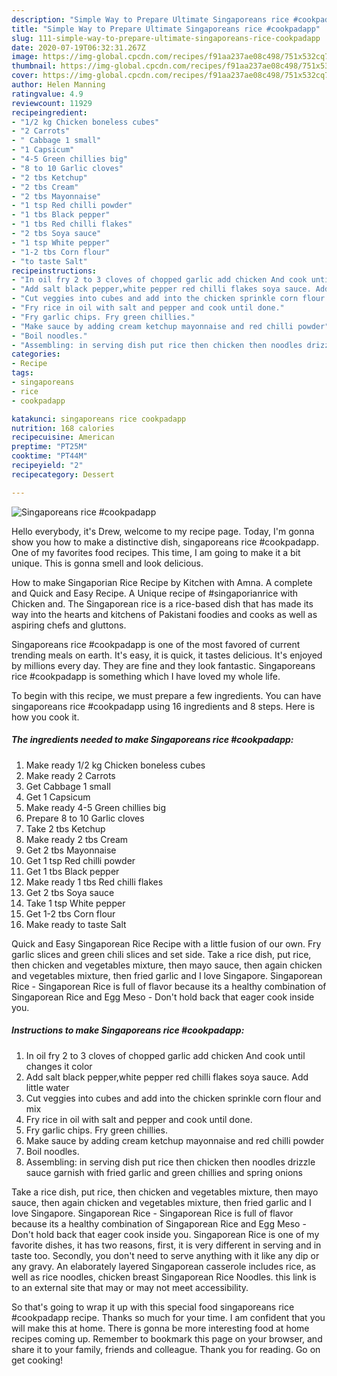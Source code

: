 ```yaml
---
description: "Simple Way to Prepare Ultimate Singaporeans rice #cookpadapp"
title: "Simple Way to Prepare Ultimate Singaporeans rice #cookpadapp"
slug: 111-simple-way-to-prepare-ultimate-singaporeans-rice-cookpadapp
date: 2020-07-19T06:32:31.267Z
image: https://img-global.cpcdn.com/recipes/f91aa237ae08c498/751x532cq70/singaporeans-rice-cookpadapp-recipe-main-photo.jpg
thumbnail: https://img-global.cpcdn.com/recipes/f91aa237ae08c498/751x532cq70/singaporeans-rice-cookpadapp-recipe-main-photo.jpg
cover: https://img-global.cpcdn.com/recipes/f91aa237ae08c498/751x532cq70/singaporeans-rice-cookpadapp-recipe-main-photo.jpg
author: Helen Manning
ratingvalue: 4.9
reviewcount: 11929
recipeingredient:
- "1/2 kg Chicken boneless cubes"
- "2 Carrots"
- " Cabbage 1 small"
- "1 Capsicum"
- "4-5 Green chillies big"
- "8 to 10 Garlic cloves"
- "2 tbs Ketchup"
- "2 tbs Cream"
- "2 tbs Mayonnaise"
- "1 tsp Red chilli powder"
- "1 tbs Black pepper"
- "1 tbs Red chilli flakes"
- "2 tbs Soya sauce"
- "1 tsp White pepper"
- "1-2 tbs Corn flour"
- "to taste Salt"
recipeinstructions:
- "In oil fry 2 to 3 cloves of chopped garlic add chicken And cook until changes it color"
- "Add salt black pepper,white pepper red chilli flakes soya sauce. Add little water"
- "Cut veggies into cubes and add into the chicken sprinkle corn flour and mix"
- "Fry rice in oil with salt and pepper and cook until done."
- "Fry garlic chips. Fry green chillies."
- "Make sauce by adding cream ketchup mayonnaise and red chilli powder"
- "Boil noodles."
- "Assembling: in serving dish put rice then chicken then noodles drizzle sauce garnish with fried garlic and green chillies and spring onions"
categories:
- Recipe
tags:
- singaporeans
- rice
- cookpadapp

katakunci: singaporeans rice cookpadapp 
nutrition: 168 calories
recipecuisine: American
preptime: "PT25M"
cooktime: "PT44M"
recipeyield: "2"
recipecategory: Dessert

---
```



![Singaporeans rice #cookpadapp](https://img-global.cpcdn.com/recipes/f91aa237ae08c498/751x532cq70/singaporeans-rice-cookpadapp-recipe-main-photo.jpg)

Hello everybody, it's Drew, welcome to my recipe page. Today, I'm gonna show you how to make a distinctive dish, singaporeans rice #cookpadapp. One of my favorites food recipes. This time, I am going to make it a bit unique. This is gonna smell and look delicious.

How to make Singaporian Rice Recipe by Kitchen with Amna. A complete and Quick and Easy Recipe. A Unique recipe of #singaporianrice with Chicken and. The Singaporean rice is a rice-based dish that has made its way into the hearts and kitchens of Pakistani foodies and cooks as well as aspiring chefs and gluttons.

Singaporeans rice #cookpadapp is one of the most favored of current trending meals on earth. It's easy, it is quick, it tastes delicious. It's enjoyed by millions every day. They are fine and they look fantastic. Singaporeans rice #cookpadapp is something which I have loved my whole life.


To begin with this recipe, we must prepare a few ingredients. You can have singaporeans rice #cookpadapp using 16 ingredients and 8 steps. Here is how you cook it.

<!--inarticleads1-->

##### The ingredients needed to make Singaporeans rice #cookpadapp:

1. Make ready 1/2 kg Chicken boneless cubes
1. Make ready 2 Carrots
1. Get  Cabbage 1 small
1. Get 1 Capsicum
1. Make ready 4-5 Green chillies big
1. Prepare 8 to 10 Garlic cloves
1. Take 2 tbs Ketchup
1. Make ready 2 tbs Cream
1. Get 2 tbs Mayonnaise
1. Get 1 tsp Red chilli powder
1. Get 1 tbs Black pepper
1. Make ready 1 tbs Red chilli flakes
1. Get 2 tbs Soya sauce
1. Take 1 tsp White pepper
1. Get 1-2 tbs Corn flour
1. Make ready to taste Salt


Quick and Easy Singaporean Rice Recipe with a little fusion of our own. Fry garlic slices and green chili slices and set side. Take a rice dish, put rice, then chicken and vegetables mixture, then mayo sauce, then again chicken and vegetables mixture, then fried garlic and I love Singapore. Singaporean Rice - Singaporean Rice is full of flavor because its a healthy combination of Singaporean Rice and Egg Meso - Don&#39;t hold back that eager cook inside you. 

<!--inarticleads2-->

##### Instructions to make Singaporeans rice #cookpadapp:

1. In oil fry 2 to 3 cloves of chopped garlic add chicken And cook until changes it color
1. Add salt black pepper,white pepper red chilli flakes soya sauce. Add little water
1. Cut veggies into cubes and add into the chicken sprinkle corn flour and mix
1. Fry rice in oil with salt and pepper and cook until done.
1. Fry garlic chips. Fry green chillies.
1. Make sauce by adding cream ketchup mayonnaise and red chilli powder
1. Boil noodles.
1. Assembling: in serving dish put rice then chicken then noodles drizzle sauce garnish with fried garlic and green chillies and spring onions


Take a rice dish, put rice, then chicken and vegetables mixture, then mayo sauce, then again chicken and vegetables mixture, then fried garlic and I love Singapore. Singaporean Rice - Singaporean Rice is full of flavor because its a healthy combination of Singaporean Rice and Egg Meso - Don&#39;t hold back that eager cook inside you. Singaporean Rice is one of my favorite dishes, it has two reasons, first, it is very different in serving and in taste too. Secondly, you don&#39;t need to serve anything with it like any dip or any gravy. An elaborately layered Singaporean casserole includes rice, as well as rice noodles, chicken breast Singaporean Rice Noodles. this link is to an external site that may or may not meet accessibility. 

So that's going to wrap it up with this special food singaporeans rice #cookpadapp recipe. Thanks so much for your time. I am confident that you will make this at home. There is gonna be more interesting food at home recipes coming up. Remember to bookmark this page on your browser, and share it to your family, friends and colleague. Thank you for reading. Go on get cooking!
